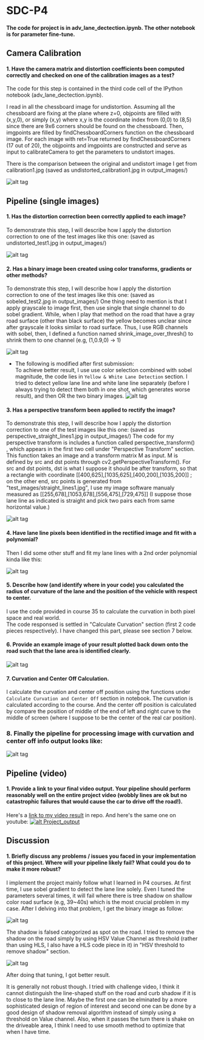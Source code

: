 # SDC-P4
#### The code for project is in adv_lane_dectection.ipynb. The other notebook is for parameter fine-tune.

## Camera Calibration
#### 1. Have the camera matrix and distortion coefficients been computed correctly and checked on one of the calibration images as a test?

The code for this step is contained in the third code cell of the IPython notebook (adv_lane_dectection.ipynb).

I read in all the chessboard image for undistortion. Assuming all the chessboard are fixing at the plane where z=0, objpoints are filled with (x,y,0), or simply (x,y) where x,y is the coordinate index from (0,0) to (8,5) since there are 9x6 corners should be found on the chessboard. Then, imgpoints are filled by findChessboardCorners function on the chessboard image. For each image with ret=True returned by findChessboardCorners (17 out of 20), the objpoints and imgpoints are constructed and serve as input to calibrateCamera to get the parameters to undistort images.

There is the comparison between the original and undistort image I get from calibration1.jpg (saved as undistorted_calibration1.jpg in output_images/)  

![alt tag](https://raw.githubusercontent.com/qitong/SDC-P4/master/output_images/comparison_undistort.png)

## Pipeline (single images)

#### 1. Has the distortion correction been correctly applied to each image?

To demonstrate this step, I will describe how I apply the distortion correction to one of the test images like this
one: (saved as undistorted_test1.jpg in output_images/)

![alt tag](https://raw.githubusercontent.com/qitong/SDC-P4/master/output_images/undistort_test1_comparison.png)

#### 2. Has a binary image been created using color transforms, gradients or other methods?

To demonstrate this step, I will describe how I apply the distortion correction to one of the test images like this
one: (saved as sobeled_test2.jpg in output_images/)
One thing need to mention is that I apply grayscale to image first, then use single that single channel to do sobel gradient. While, when I play that method on the road that have a gray road surface (other than black surface) the yellow becomes unclear since after grayscale it looks similar to road surface. Thus, I use RGB channels with sobel, then, I defined a function named shrink_image_over_thresh() to shrink them to one channel (e.g, (1,0.9,0) -> 1)  

![alt tag](https://raw.githubusercontent.com/qitong/SDC-P4/master/output_images/sobel_comparison.png)

* The following is modified after first submission:  
To achieve better result, I use use color selection combined with sobel magnitude, the code lies in `Yellow & White Lane Detection` section. I tried to detect yellow lane line and white lane line separately (before I always trying to detect them both in one shot, which generates worse result), and then OR the two binary images.
![alt tag](https://raw.githubusercontent.com/qitong/SDC-P4/master/output_images/color_hsv_selection.png)


#### 3. Has a perspective transform been applied to rectify the image?

To demonstrate this step, I will describe how I apply the distortion correction to one of the test images like this
one: (saved as perspective_straight_lines1.jpg in output_images/)
The code for my perspective transform is includes a function called perspective_transform() , which appears in the first two cell under "Perspective Transform" section. This function takes an image and a transform matrix M as input. M is defined by src and dst points through cv2.getPerspectiveTransform(). For src and dst points, dst is what I suppose it should be after transform, so that a rectangle with coordinate [[400,625],[1035,625],[400,200],[1035,200]] ; on the other end, src points is generated from "test_images/straight_lines1.jpg", I use my image software manualy measured as [[255,678],[1053,678],[556,475],[729,475]] (I suppose those lane line as indicated is straight and pick two pairs each from same horizontal value.)

![alt tag](https://raw.githubusercontent.com/qitong/SDC-P4/master/output_images/perspective_comparison.png)

#### 4. Have lane line pixels been identified in the rectified image and fit with a polynomial?
Then I did some other stuff and fit my lane lines with a 2nd order polynomial kinda like this:

![alt tag](https://raw.githubusercontent.com/qitong/SDC-P4/master/output_images/polyfit_demonstration.png)

#### 5. Describe how (and identify where in your code) you calculated the radius of curvature of the lane and the position of the vehicle with respect to center.

I use the code provided in course 35 to calculate the curvation in both pixel space and real world.  
The code responsed is settled in "Calculate Curvation" section (first 2 code pieces respectively). I have changed this part, please see section 7 below.

#### 6. Provide an example image of your result plotted back down onto the road such that the lane area is identified clearly.

![alt tag](https://raw.githubusercontent.com/qitong/SDC-P4/master/output_images/drawback_on_road_demonstration.png)

#### 7. Curvation and Center Off Calculation.
I calculate the curvation and center off position using the functions under `Calculate Curvation and Center Off` section in notebook. The curvation is calculated according to the course. And the center off position is calculated by compare the position of middle of the end of left and right curve to the middle of screen (where I suppose to be the center of the real car position).  

### 8. Finally the pipeline for processing image with curvation and center off info output looks like:

![alt tag](https://raw.githubusercontent.com/qitong/SDC-P4/master/output_images/final_processing_image.png)


## Pipeline (video)
#### 1. Provide a link to your final video output. Your pipeline should perform reasonably well on the entire project video (wobbly lines are ok but no catastrophic failures that would cause the car to drive off the road!).  
Here's a [link to my video result](https://raw.githubusercontent.com/qitong/SDC-P4/master/project_out.mp4) in repo.
And here's the same one on youtube:
[![alt Project_output](https://img.youtube.com/vi/286CATfcGU8/0.jpg)](https://youtu.be/286CATfcGU8)

## Discussion
#### 1. Briefly discuss any problems / issues you faced in your implementation of this project. Where will your pipeline likely fail? What could you do to make it more robust?  

I implement the project mainly follow what I learned in P4 courses. 
At first time, I use sobel gradient to detect the lane line solely. Even I tuned the parameters several times, it will fail where there is tree shadow on shallow color road surface (e.g, 39~40s) which is the most crucial problem in my case. After I delving into that problem, I get the binary image as follow:  

![alt tag](https://raw.githubusercontent.com/qitong/SDC-P4/master/output_images/pure_sobel_binary.png)

The shadow is falsed categorized as spot on the road. I tried to remove the shadow on the road simply by using HSV Value Channel as threshold (rather than using HLS, I also have a HLS code piece in it) in "HSV threshold to remove shadow" section.

![alt tag](https://raw.githubusercontent.com/qitong/SDC-P4/master/output_images/with_HSV_binary.png)

After doing that tuning, I got better result.

It is generally not robust though. I tried with challenge video, I think it cannot distinguish the line-shaped stuff on the road and curb shadow if it is to close to the lane line. Maybe the first one can be elminated by a more sophisticated design of region of interest and second one can be done by a good design of shadow removal algorithm instead of simply using a threshold on Value channel.
Also, when it passes the turn there is shake on the driveable area, I think I need to use smooth method to optimize that when I have time.
